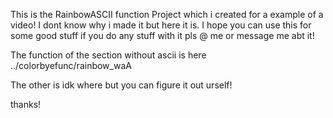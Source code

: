 This is the RainbowASCII function Project which i created for a example of a video!
I dont know why i made it but here it is. I hope you can use this for some good stuff
if you do any stuff with it pls @ me or message me abt it!

The function of the section without ascii is here
../colorbyefunc/rainbow_waA

The other is idk where but you can figure it out urself!

thanks!
